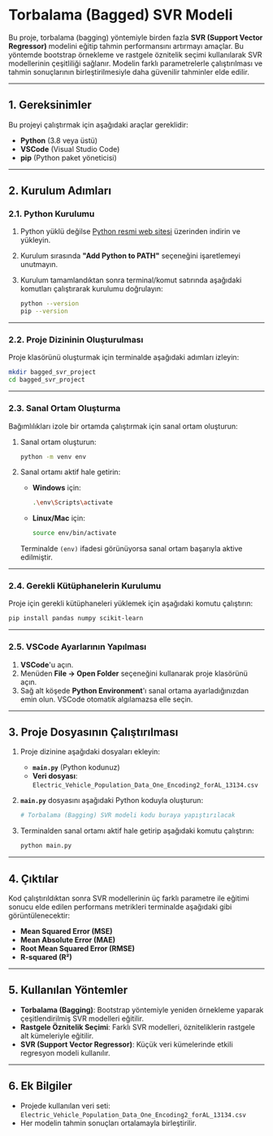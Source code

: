
# **Torbalama (Bagged) SVR Modeli**

Bu proje, torbalama (bagging) yöntemiyle birden fazla **SVR (Support Vector Regressor)** modelini eğitip tahmin performansını artırmayı amaçlar. 
Bu yöntemde bootstrap örnekleme ve rastgele öznitelik seçimi kullanılarak SVR modellerinin çeşitliliği sağlanır. Modelin farklı parametrelerle çalıştırılması ve tahmin sonuçlarının birleştirilmesiyle daha güvenilir tahminler elde edilir.

---

## **1. Gereksinimler**

Bu projeyi çalıştırmak için aşağıdaki araçlar gereklidir:

- **Python** (3.8 veya üstü)
- **VSCode** (Visual Studio Code)
- **pip** (Python paket yöneticisi)

---

## **2. Kurulum Adımları**

### **2.1. Python Kurulumu**

1. Python yüklü değilse [Python resmi web sitesi](https://www.python.org/downloads/) üzerinden indirin ve yükleyin.
2. Kurulum sırasında **"Add Python to PATH"** seçeneğini işaretlemeyi unutmayın.
3. Kurulum tamamlandıktan sonra terminal/komut satırında aşağıdaki komutları çalıştırarak kurulumu doğrulayın:

   ```bash
   python --version
   pip --version
   ```

---

### **2.2. Proje Dizininin Oluşturulması**

Proje klasörünü oluşturmak için terminalde aşağıdaki adımları izleyin:

```bash
mkdir bagged_svr_project
cd bagged_svr_project
```

---

### **2.3. Sanal Ortam Oluşturma**

Bağımlılıkları izole bir ortamda çalıştırmak için sanal ortam oluşturun:

1. Sanal ortam oluşturun:

   ```bash
   python -m venv env
   ```

2. Sanal ortamı aktif hale getirin:

   - **Windows** için:

     ```bash
     .\env\Scripts\activate
     ```

   - **Linux/Mac** için:

     ```bash
     source env/bin/activate
     ```

   Terminalde `(env)` ifadesi görünüyorsa sanal ortam başarıyla aktive edilmiştir.

---

### **2.4. Gerekli Kütüphanelerin Kurulumu**

Proje için gerekli kütüphaneleri yüklemek için aşağıdaki komutu çalıştırın:

```bash
pip install pandas numpy scikit-learn
```

---

### **2.5. VSCode Ayarlarının Yapılması**

1. **VSCode**'u açın.
2. Menüden **File -> Open Folder** seçeneğini kullanarak proje klasörünü açın.
3. Sağ alt köşede **Python Environment**'ı sanal ortama ayarladığınızdan emin olun. VSCode otomatik algılamazsa elle seçin.

---

## **3. Proje Dosyasının Çalıştırılması**

1. Proje dizinine aşağıdaki dosyaları ekleyin:
   - **`main.py`** (Python kodunuz)
   - **Veri dosyası**: `Electric_Vehicle_Population_Data_One_Encoding2_forAL_13134.csv`

2. **`main.py`** dosyasını aşağıdaki Python koduyla oluşturun:

   ```python
   # Torbalama (Bagging) SVR modeli kodu buraya yapıştırılacak
   ```

3. Terminalden sanal ortamı aktif hale getirip aşağıdaki komutu çalıştırın:

   ```bash
   python main.py
   ```

---

## **4. Çıktılar**

Kod çalıştırıldıktan sonra SVR modellerinin üç farklı parametre ile eğitimi sonucu elde edilen performans metrikleri terminalde aşağıdaki gibi görüntülenecektir:

- **Mean Squared Error (MSE)**
- **Mean Absolute Error (MAE)**
- **Root Mean Squared Error (RMSE)**
- **R-squared (R²)**

---

## **5. Kullanılan Yöntemler**

- **Torbalama (Bagging)**: Bootstrap yöntemiyle yeniden örnekleme yaparak çeşitlendirilmiş SVR modelleri eğitilir.
- **Rastgele Öznitelik Seçimi**: Farklı SVR modelleri, özniteliklerin rastgele alt kümeleriyle eğitilir.
- **SVR (Support Vector Regressor)**: Küçük veri kümelerinde etkili regresyon modeli kullanılır.

---

## **6. Ek Bilgiler**

- Projede kullanılan veri seti: `Electric_Vehicle_Population_Data_One_Encoding2_forAL_13134.csv`
- Her modelin tahmin sonuçları ortalamayla birleştirilir.
